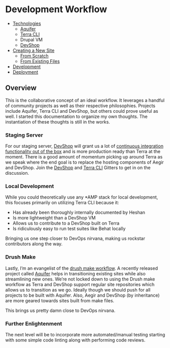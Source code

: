 # Development Workflow
 
* [Technologies](technologies.md)
  * [Aquifer](aquifer.md)
  * [Terra CLI](terra.md)
  * Drupal VM
  * [DevShop](devshop.md)
* [Creating a New Site](creating_a_new_site.md)
  * [From Scratch](from_scratch.md)
  * [From Existing Files](from_existing_files.md)
* [Development](development.md)
* [Deployment](deployment.md)

## Overview

This is the collaborative concept of an ideal workflow. It leverages a handful of community projects as well as their respective philosophies. Projects include Aquifer, Terra CLI and DevShop, but others could prove useful as well. I started this documentation to organize my own thoughts. The instantiation of these thoughts is still in the works.

### Staging Server

For our staging server, [DevShop](http://getdevshop.com/) will grant us a lot of [continuous integration functionality out of the box](http://www.thinkdrop.net/blog-entry/may-12-2015-734pm/continuous-deployment-integration-testing-delivery-open-devshop) and is more production ready than Terra at the moment. There is a good amount of momentum picking up around Terra as we speak where the end goal is to replace the hosting components of Aegir and DevShop. Join the [DevShop](https://gitter.im/opendevshop/devshop) and [Terra CLI](https://gitter.im/terra-ops/terra-cli) Gitters to get in on the discussion.

### Local Development

While you could theoretically use any \*AMP stack for local development, this focuses primarily on utilizing Terra CLI because it:
* Has already been thoroughly internally documented by Heshan
* Is more lightweight than a DevShop VM
* Allows us to contribute to a DevShop built on Terra
* Is ridiculously easy to run test suites like Behat locally

Bringing us one step closer to DevOps nirvana, making us rockstar contributors along the way.

### Drush Make

Lastly, I’m an evangelist of the [drush make workflow](https://www.phase2technology.com/blog/creating-maintainable-sites-with-drush-make/). A recently released project called [Aquifer](http://aquifer.io/) helps in transitioning existing sites while also streamlining new ones. We’re not locked down to using the Drush make workflow as Terra and DevShop support regular site repositories which allows us to transition as we go. Ideally though we should push for all projects to be built with Aquifer. Also, Aegir and DevShop (by inheritance) are more geared towards sites built from make files.

This brings us pretty damn close to DevOps nirvana.

### Further Enlightenment

The next level will be to incorporate more automated/manual testing starting with some simple code linting along with performing code reviews.